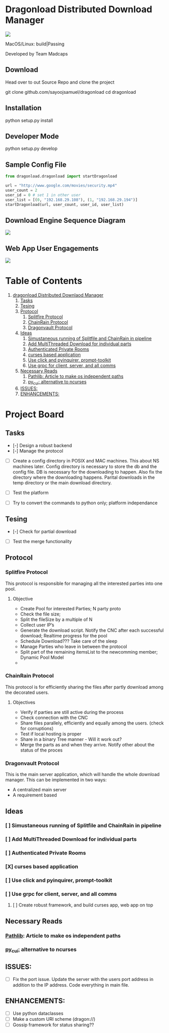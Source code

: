 Dragonload Distributed Download Manager
=========================
![](assets/dragonload.png)

MacOS/Linux: build|Passing

Developed by Team Madcaps

Download
--------
Head over to out Source Repo and clone the project

git clone github.com/sayoojsamuel/dragonload
cd dragonload

Installation
--------
python setup.py install

Developer Mode
--------
python setup.py develop

Sample Config File
--------

```python
from dragonload.dragonload import startDragonload

url = "http://www.google.com/movies/security.mp4"
user_count = 2
user_id = 0 # set 1 in other user
user_list = [(0, "192.168.29.108"), (1, "192.168.29.194")]
startDragonload(url, user_count, user_id, user_list)
```

Download Engine Sequence Diagram
--------
![](assets/downlaod_engine_sequenceDiagram.jpg)

Web App User Engagements
--------
![](assets/webApp_sequenceDiagram.jpg)

# Table of Contents

1.  [dragonload Distributed Downlaod Manager](#orgbd7b2f9)
    1.  [Tasks](#orge010a22)
    2.  [Tesing](#org8523abe)
    3.  [Protocol](#orgc4c4e83)
        1.  [Splitfire Protocol](#org3a8fc9d)
        2.  [ChainRain Protocol](#org86c1216)
        3.  [Dragonvault Protocol](#orgbf45f1c)
    4.  [Ideas](#org1022ce9)
        1.  [Simustaneous running of Splitfile and ChainRain in pipeline](#org32f5fd2)
        2.  [Add MultiThreaded Download for individual parts](#org9ca9749)
        3.  [Authenticated Private Rooms](#org403f71c)
        4.  [curses based application](#org22a9628)
        5.  [Use click and pyinquirer, prompt-toolkit](#orgc739649)
        6.  [Use grpc for client, server, and all comms](#org0b7d369)
    5.  [Necessary Reads](#orge1339ed)
        1.  [Pathlib: Article to make os independent paths](#org993fe62)
        2.  [py<sub>cui</sub>: alternative to ncurses](#orge1e3803)
    6.  [ISSUES:](#orgb8fe609)
    7.  [ENHANCEMENTS:](#org0dbe582)



<a id="orgbd7b2f9"></a>

# Project Board


<a id="orge010a22"></a>

## Tasks

-   [-] Design a robust backend
-   [-] Manage the protocol
-   [ ] Create a config directory in POSIX and MAC machines. This about NS
    machines later. Config directory is necessary to store the db and the config
    file. DB is necessary for the downloading to happen. Also fix the directory
    where the downloading happens. Parital downloads in the temp directory or the
    main download directory.
-   [ ] Test the platform
-   [ ] Try to convert the commands to python only; platform independance


<a id="org8523abe"></a>

## Tesing

-   [-] Check for partial download
-   [ ] Test the merge functionality


<a id="orgc4c4e83"></a>

## Protocol


<a id="org3a8fc9d"></a>

### Splitfire Protocol

This protocol is responsible for managing all the interested parties into one
pool.

1.  Objective

    -   Create Pool for interested Parties; N party proto
    -   Check the file size;
    -   Split the fileSize by a multiple of N
    -   Collect user IP&rsquo;s
    -   Generate the download script. Notify the CNC after each successful download;
        Realtime progress for the pool
    -   Schedule Download??? Take care of the sleep
    -   Manage Parties who leave in between the protocol
    -   Split part of the remaining itemsList to the newcomming member; Dynamic Pool
        Model
    -


<a id="org86c1216"></a>

### ChainRain Protocol

This protocol is for efficiently sharing the files after partly download among
the decorated users.

1.  Objectives

    -   Verify if parties are still active during the process
    -   Check connection with the CNC
    -   Share files parallely, efficiently and equally among the users. (check for
        corruptions)
    -   Test if local hosting is proper
    -   Share in a binary Tree manner - Will it work out?
    -   Merge the parts as and when they arrive. Notify other about the status of the
        proces


<a id="orgbf45f1c"></a>

### Dragonvault Protocol

This is the main server application, which will handle the whole download
manager.  This can be implemented in two ways:

-   A centralized main server
-   A requirement based


<a id="org1022ce9"></a>

## Ideas


<a id="org32f5fd2"></a>

### [ ] Simustaneous running of Splitfile and ChainRain in pipeline


<a id="org9ca9749"></a>

### [ ] Add MultiThreaded Download for individual parts


<a id="org403f71c"></a>

### [ ] Authenticated Private Rooms


<a id="org22a9628"></a>

### [X] curses based application


<a id="orgc739649"></a>

### [ ] Use click and pyinquirer, prompt-toolkit


<a id="org0b7d369"></a>

### [ ] Use grpc for client, server, and all comms

1.  [ ] Create robust framework, and build curses app, web app on top


<a id="orge1339ed"></a>

## Necessary Reads


<a id="org993fe62"></a>

### [Pathlib](https://medium.com/@ageitgey/python-3-quick-tip-the-easy-way-to-deal-with-file-paths-on-windows-mac-and-linux-11a072b58d5f): Article to make os independent paths


<a id="orge1e3803"></a>

### [py<sub>cui</sub>:](https://github.com/jwlodek/py_cui) alternative to ncurses


<a id="orgb8fe609"></a>

## ISSUES:

-   [ ] Fix the port issue. Update the server with the users port address in
    addition to the IP address.  Code everything in <span class="underline"><span class="underline">main</span></span> file.


<a id="org0dbe582"></a>

## ENHANCEMENTS:

-   [ ] Use python dataclasses
-   [ ] Make a custom URI scheme (dragon://)
-   [ ] Gossip framework for status sharing??
